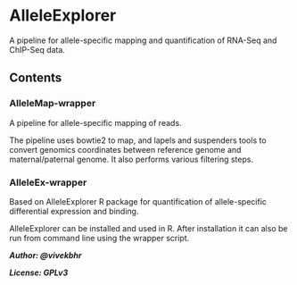 
# AlleleExplorer
A pipeline for allele-specific mapping and quantification of RNA-Seq and ChIP-Seq data.

## Contents

### AlleleMap-wrapper
A pipeline for allele-specific mapping of reads.

The pipeline uses bowtie2 to map, and lapels and suspenders tools to convert genomics coordinates between reference
genome and maternal/paternal genome.
It also performs various filtering steps.

### AlleleEx-wrapper
Based on AlleleExplorer R package for quantification of allele-specific differential expression and binding.

AlleleExplorer can be installed and used in R. After installation it can also be run from command line using the wrapper script.


***Author: @vivekbhr***

***License: GPLv3***
